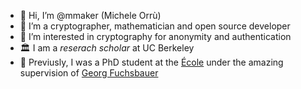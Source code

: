 - 👋 Hi, I’m @mmaker (Michele Orrù)
- 👀 I’m a cryptographer, mathematician and open source developer 
- 🌱 I’m interested in cryptography for anonymity and authentication
- 🏛️ I am a _reserach scholar_ at UC Berkeley
- 🎨 Previusly, I was a PhD student at the [École](https://ens.fr) under the amazing supervision of [Georg Fuchsbauer](https://www.di.ens.fr/~fuchsbau/)
